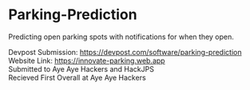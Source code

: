 # Parking-Prediction
Predicting open parking spots with notifications for when they open. 

Devpost Submission: https://devpost.com/software/parking-prediction
<br/>
Website Link: https://innovate-parking.web.app
<br/>
Submitted to Aye Aye Hackers and HackJPS
<br/> 
Recieved First Overall at Aye Aye Hackers

